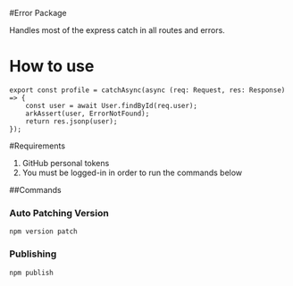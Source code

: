 #Error Package

Handles most of the express catch in all routes and errors.

# How to use
```
export const profile = catchAsync(async (req: Request, res: Response) => {
    const user = await User.findById(req.user);
    arkAssert(user, ErrorNotFound);
    return res.jsonp(user);
});
```

#Requirements
1. GitHub personal tokens
2. You must be logged-in in order to run the commands below

##Commands

### Auto Patching Version
`npm version patch`

### Publishing
`npm publish`
